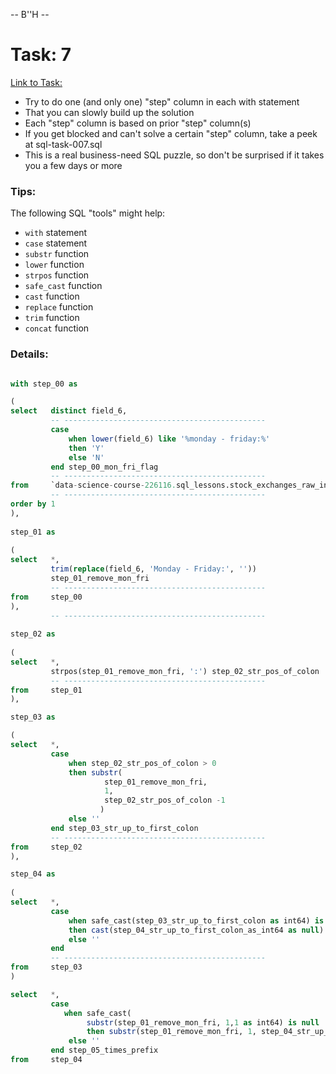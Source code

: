 -- B''H --

# Task: 7

[Link to Task:](https://github.com/Ylazerson/coding-deep-dive/blob/master/sql/sql-hw-tasks/sql-assignments/sql-task-007.md)

- Try to do one (and only one) "step" column in each with statement
- That you can slowly build up the solution
- Each "step" column is based on prior "step" column(s)
- If you get blocked and can't solve a certain "step" column, take a peek at sql-task-007.sql
- This is a real business-need SQL puzzle, so don't be surprised if it takes you a few days or more

### Tips:

The following SQL "tools" might help:

- `with` statement
- `case` statement
- `substr` function
- `lower` function
- `strpos` function
- `safe_cast` function
- `cast` function
- `replace` function
- `trim` function
- `concat` function

### Details:

```SQL

with step_00 as

(
select   distinct field_6, 
         -- ---------------------------------------------         
         case 
             when lower(field_6) like '%monday - friday:%' 
             then 'Y'
             else 'N'
         end step_00_mon_fri_flag
         -- ---------------------------------------------
from     `data-science-course-226116.sql_lessons.stock_exchanges_raw_input` 
         -- ---------------------------------------------
order by 1
),
         
step_01 as
    
(
select   *,
         trim(replace(field_6, 'Monday - Friday:', ''))
         step_01_remove_mon_fri
         -- ---------------------------------------------
from     step_00     
),
         -- ---------------------------------------------
         
step_02 as
    
(
select   *, 
         strpos(step_01_remove_mon_fri, ':') step_02_str_pos_of_colon
         -- ---------------------------------------------
from     step_01
),

step_03 as

(
select   *,
         case 
             when step_02_str_pos_of_colon > 0 
             then substr(
                     step_01_remove_mon_fri,            
                     1,        
                     step_02_str_pos_of_colon -1
                    )
             else ''
         end step_03_str_up_to_first_colon
         -- ---------------------------------------------
from     step_02
),

step_04 as
    
( 
select   *,
         case
             when safe_cast(step_03_str_up_to_first_colon as int64) is null 
             then cast(step_04_str_up_to_first_colon_as_int64 as null)
             else ''
         end
         -- ---------------------------------------------
from     step_03
)

select   *,
         case
            when safe_cast(
                 substr(step_01_remove_mon_fri, 1,1 as int64) is null
                 then substr(step_01_remove_mon_fri, 1, step_04_str_up_to_first_colon_as_int64)
             else ''
         end step_05_times_prefix
from     step_04
         
```